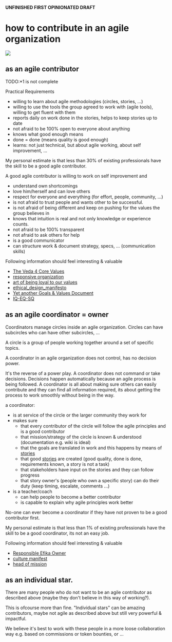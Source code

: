 
**UNFINISHED FIRST OPINIONATED DRAFT**

# how to contribute in an agile organization

![](https://images.unsplash.com/photo-1470472304068-4398a9daab00?ixlib=rb-0.3.5&s=55b8e313e798f6a8e12fbc9d9fc0078d&auto=format&fit=crop&w=2100&q=80)

## as an agile contributor

TODO:*1 is not complete

Practical Requirements

- willing to learn about agile methodologies (circles, stories, ...)
- willing to use the tools the group agreed to work with (agile tools), willing to get fluent with them
- reports daily on work done in the stories, helps to keep stories up to date
- not afraid to be 100% open to everyone about anything
- knows what good enough means
- done = done (means quality is good enough)
- learns: not just technical, but about agile working, about self improvement, ...

My personal estimate is that less than 30% of existing professionals have the skill to be a good agile contributor.

A good agile contributor is willing to work on self improvement and

- understand own shortcomings
- love him/herself and can love others
- respect for everyone and everything (for effort, people, community, ...)
- is not afraid to trust people and wants other to be successful.
- is not afraid of being different and keep on pushing for the values the group believes in
- knows that intuition is real and not only knowledge or experience counts.
- not afraid to be 100% transparent
- not afraid to ask others for help
- is a good communicator
- can structure work & document strategy, specs, ... (communication skills)

Following information should feel interesting & valuable

- [The Veda 4 Core Values](https://docs.grid.tf/dividi/values/src/branch/master/veda_values.md)
- [responsive organization](https://docs.grid.tf/dividi/values/src/branch/master/responsive_org_manifesto.md)
- [art of being loyal to our values](https://medium.com/@despiegk/the-art-of-being-loyal-to-your-values-e0e6e3f310f7)
- [ethical_design_manifesto](https://docs.grid.tf/dividi/values/src/branch/master/ethical_design_manifesto.md)
- [Yet another Goals & Values Document](https://docs.grid.tf/dividi/values/src/branch/master/goals_values.md)
- [IQ-EQ-SQ](https://docs.grid.tf/dividi/values/src/branch/master/XQ.md)

## as an agile coordinator = owner

Coordinators manage circles inside an agile organization.
Circles can have subcircles who can have other subcircles, ...

A circle is a group of people working together around a set of specific topics.

A coordinator in an agile organization does not control, has no decision power.

It's the reverse of a power play. A coordinator does not command or take decisions. Decisions happen automatically because an agile process is being followed. A coordinator is all about making sure others can easily contribute and they can find all information required, its about getting the process to work smoothly without being in the way.

a coordinator:

- is at service of the circle or the larger community they work for
- makes sure 
  - that every contributor of the circle will follow the agile principles and is a good contributor
  - that mission/strategy of the circle is known & understood (documentation e.g. wiki is ideal)
  - that the goals are translated in work and this happens by means of [stories](stories.md)
  - that good [stories](stories.md) are created (good quality, done is done, requirements known, a story is not a task)
  - that stakeholders have input on the stories and they can follow progress
  - that story owner's (people who own a specific story) can do their duty (keep timing, escalate, comments ...)
- is a teacher/coach
  - can help people to become a better contributor
  - is capable to explain why agile principles work better

No-one can ever become a coordinator if they have not proven to be a good contributor first.

My personal estimate is that less than 1% of existing professionals have the skill to be a good coordinator, its not an easy job.

Following information should feel interesting & valuable

- [Responsible Efika Owner](https://docs.grid.tf/dividi/efika/src/branch/master/efika_owner.md)
- [culture manifest](https://docs.grid.tf/dividi/efika/src/branch/master/efika_culture_manifest.md)
- [head of mission](https://docs.grid.tf/dividi/efika/src/branch/master/HR/head_of_mission_profile.md)

## as an individual star.

There are many people who do not want to be an agile contributor as described above (maybe they don't believe in this way of working?).

This is ofcourse more than fine. 
"Individual stars" can be amazing contributors, maybe not agile as described above but still very powerful & impactful.

We believe it's best to work with these people in a more loose collaboration way e.g. based on commissions or token bounties, or ...








